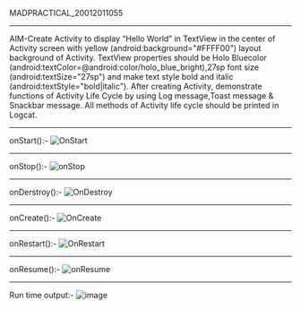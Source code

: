 MADPRACTICAL_20012011055
__________________________________________________________________________________________________________________________________________________________________________
AIM-Create Activity to display “Hello World” in TextView in the center of Activity screen with yellow (android:background="#FFFF00") layout background of Activity. 
TextView properties should be Holo Bluecolor (android:textColor=@android:color/holo_blue_bright),27sp font size (android:textSize="27sp") and make text style 
bold and italic (android:textStyle="bold|italic"). After creating Activity, demonstrate functions of Activity Life Cycle by using Log message,Toast message & 
Snackbar message. All methods of Activity life cycle should be printed in Logcat.
_________________________________________________________________________________________________________________________________________________________________________
onStart():-
![OnStart](https://user-images.githubusercontent.com/110708438/187509018-55dc5762-ee04-4456-a6e6-a346d3d163ca.png)
_________________________________________________________________________________________________________________________________________________________________________
onStop():-
![onStop](https://user-images.githubusercontent.com/110708438/187509126-154e4aa7-17af-4c1e-a3cb-71f90abd8a83.png)
_________________________________________________________________________________________________________________________________________________________________________
onDerstroy():-
![OnDestroy](https://user-images.githubusercontent.com/110708438/187509175-086a9fc8-e861-496c-82b6-d97b7351d91e.png)
_________________________________________________________________________________________________________________________________________________________________________
onCreate():-
![OnCreate](https://user-images.githubusercontent.com/110708438/187509218-6538aa05-f414-43ea-bc95-d83bf91f9cf0.png)
_________________________________________________________________________________________________________________________________________________________________________
onRestart():-
![OnRestart](https://user-images.githubusercontent.com/110708438/187509290-f8fcd841-74e9-413d-9604-3eb15eaac475.png)
_________________________________________________________________________________________________________________________________________________________________________
onResume():-
![onResume](https://user-images.githubusercontent.com/110708438/187509335-ec987099-c272-4ef7-868b-415cdaaf6e89.png)
_________________________________________________________________________________________________________________________________________________________________________
Run time output:-
![image](https://user-images.githubusercontent.com/110708438/187509894-a059018c-dd60-4b19-b70e-87a6dc787714.png)
